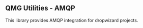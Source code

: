 QMG Utilities - AMQP
--------------------

This library provides AMQP integration for dropwizard projects.